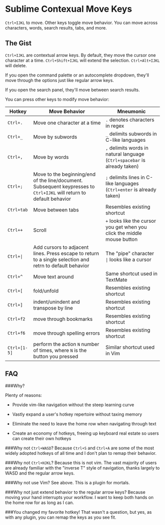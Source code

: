 # Sublime Contexual Move Keys
`Ctrl+IJKL` to move. Other keys toggle move behavior. You can move across characters, words, search results, tabs, and more.

## The Gist
`Ctrl+IJKL` are contextual arrow keys. By default, they move the cursor one character at a time. `Ctrl+Shift+IJKL` will extend the selection. `Ctrl+Alt+IJKL` will delete.

If you open the command palette or an autocomplete dropdown, they'll move through the options just like regular arrow keys. 

If you open the search panel, they'll move between search results. 

You can press other keys to modify move behavior:

Hotkey|Move Behavior|Mneumonic 
----------|----------|----------
`Ctrl+.`| Move one character at a time | `.` denotes characters in regex
`Ctrl+_`| Move by subwords | `_` delimits subwords in C-like languages
`Ctrl+,`| Move by words | `,` delimits words in natural language (`Ctrl+spacebar` is already taken)
`Ctrl+;`| Move to the beginning/end of the line/document. Subsequent keypresses to `Ctrl+IJKL` will return to default behavior | `;` delimits lines in C-like languages (`Ctrl+enter` is already taken)
`Ctrl+tab`| Move between tabs | Resembles existing shortcut
`Ctrl++`| Scroll | `+` looks like the cursor you get when you click the middle mouse button
`Ctrl+\|`| Add cursors to adjacent lines. Press escape to return to a single selection and retrn to default behavior | The "pipe" character `\|` looks like a cursor
`Ctrl+^`| Move text around | Same shortcut used in TextMate
`Ctrl+[`| fold/unfold | Resembles existing shortcut
`Ctrl+]`| indent/unindent and transpose by line | Resembles existing shortcut
`Ctrl+f2`| move through bookmarks | Resembles existing shortcut
`Ctrl+f6`| move through spelling errors | Resembles existing shortcut
`Ctrl+[1-5]`| perform the action `N` number of times, where `N` is the button you pressed | Similar shortcut used in Vim

## FAQ

###Why?

Plenty of reasons:
 
 * Provide vim-like navigation without the steep learning curve

 * Vastly expand a user's hotkey repertoire without taxing memory

 * Eliminate the need to leave the home row when navigating through text

 * Create an economy of hotkeys, freeing up keyboard real estate so users can create their own hotkeys

###Why not `Ctrl+WASD`?
 Because `Ctrl+S` and `Ctrl+A` are some of the most widely adopted hotkeys of all time and I don't plan to remap their behavior.

###Why not `Ctrl+HJKL`?
 Because this is not vim. The vast majority of users are already familiar with the "inverse T" style of navigation, thanks largely to WASD and the regular arrow keys.
 
###Why not use Vim?
 See above. This is a plugin for mortals.
 
###Why not just extend behavior to the regular arrow keys?
 Because moving your hand interrupts your workflow. I want to keep both hands on the home row for as long as I can.
 
###You changed my favorite hotkey!
 That wasn't a question, but yes, as with any plugin, you can remap the keys as you see fit.
